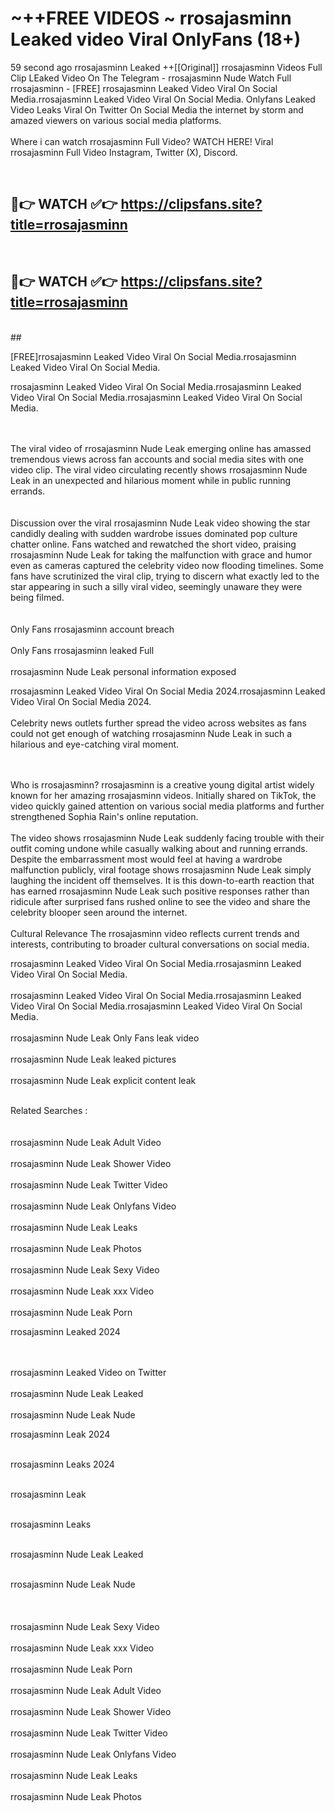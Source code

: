 # ~++FREE VIDEOS ~ rrosajasminn Leaked video Viral OnlyFans (18+)<br>


59 second ago rrosajasminn Leaked ++[[Original]] rrosajasminn Videos Full Clip LEaked Video On The Telegram  - rrosajasminn Nude  Watch Full rrosajasminn - [FREE] rrosajasminn Leaked Video Viral On Social Media.rrosajasminn Leaked Video Viral On Social Media.   Onlyfans Leaked Video Leaks Viral On Twitter On Social Media the internet by storm and amazed viewers on various social media platforms. <br><br>
Where i can watch rrosajasminn Full Video? WATCH HERE! Viral rrosajasminn Full Video Instagram, Twitter (X), Discord. <br>


 <br>

##  🔴👉 WATCH ✅👉  <a href="https://clipsfans.site?title=rrosajasminn&ref=git">https://clipsfans.site?title=rrosajasminn</a> <br>
  <br>

##  🔴👉 WATCH ✅👉  <a href="https://clipsfans.site?title=rrosajasminn&ref=git">https://clipsfans.site?title=rrosajasminn</a> <br>
  <br>
  ##



[FREE]rrosajasminn Leaked Video Viral On Social Media.rrosajasminn Leaked Video Viral On Social Media. <br>

rrosajasminn Leaked Video Viral On Social Media.rrosajasminn Leaked Video Viral On Social Media.rrosajasminn Leaked Video Viral On Social Media. <br>


  <br>

  <br>
The viral video of rrosajasminn Nude Leak emerging online has amassed tremendous views across fan accounts and social media sites with one video clip. The viral video circulating recently shows rrosajasminn Nude Leak in an unexpected and hilarious moment while in public running errands.<br>
<br>


<br>
Discussion over the viral rrosajasminn Nude Leak video showing the star candidly dealing with sudden wardrobe issues dominated pop culture chatter online. Fans watched and rewatched the short video, praising rrosajasminn Nude Leak for taking the malfunction with grace and humor even as cameras captured the celebrity video now flooding timelines. Some fans have scrutinized the viral clip, trying to discern what exactly led to the star appearing in such a silly viral video, seemingly unaware they were being filmed.<br>
<br>
<br> 
Only Fans rrosajasminn account breach<br>
<br>
Only Fans rrosajasminn leaked Full <br>
<br>
rrosajasminn Nude Leak personal information exposed<br>

rrosajasminn Leaked Video Viral On Social Media 2024.rrosajasminn Leaked Video Viral On Social Media 2024. <br>
<br>
Celebrity news outlets further spread the video across websites as fans could not get enough of watching rrosajasminn Nude Leak in such a hilarious and eye-catching viral moment.<br>
<br>

<br>
Who is rrosajasminn? rrosajasminn is a creative young digital artist widely known for her amazing rrosajasminn videos. Initially shared on TikTok, the video quickly gained attention on various social media platforms and further strengthened Sophia Rain's online reputation.<br>
<br>
The video shows rrosajasminn Nude Leak suddenly facing trouble with their outfit coming undone while casually walking about and running errands. Despite the embarrassment most would feel at having a wardrobe malfunction publicly, viral footage shows rrosajasminn Nude Leak simply laughing the incident off themselves. It is this down-to-earth reaction that has earned rrosajasminn Nude Leak such positive responses rather than ridicule after surprised fans rushed online to see the video and share the celebrity blooper seen around the internet.<br>
<br>
Cultural Relevance The rrosajasminn video reflects current trends and interests, contributing to broader cultural conversations on social media.<br>

rrosajasminn Leaked Video Viral On Social Media.rrosajasminn Leaked Video Viral On Social Media.<br>
<br>
rrosajasminn Leaked Video Viral On Social Media.rrosajasminn Leaked Video Viral On Social Media.rrosajasminn Leaked Video Viral On Social Media.<br>
<br>
rrosajasminn Nude Leak Only Fans leak video<br>
<br>
rrosajasminn Nude Leak leaked pictures<br>
<br>
rrosajasminn Nude Leak explicit content leak<br>


<br>
Related Searches :<br>
<br>

<br>
rrosajasminn Nude Leak Adult Video<br>
<br>
rrosajasminn Nude Leak Shower Video<br>
<br>
rrosajasminn Nude Leak Twitter Video<br>
<br>
rrosajasminn Nude Leak Onlyfans Video<br>
<br>
rrosajasminn Nude Leak Leaks<br>
<br>
rrosajasminn Nude Leak Photos<br>

<br>
rrosajasminn Nude Leak Sexy Video<br>
<br>
rrosajasminn Nude Leak xxx Video<br>
<br>
rrosajasminn Nude Leak Porn<br>

rrosajasminn  Leaked 2024 <br> <br>
<br>

rrosajasminn Leaked Video on Twitter <br>
<br>
rrosajasminn Nude Leak Leaked<br>
<br>
rrosajasminn Nude Leak Nude<br>


rrosajasminn  Leak 2024 <br> <br>



rrosajasminn  Leaks 2024 <br> <br>



 
rrosajasminn  Leak<br> <br>



rrosajasminn  Leaks<br> <br>


rrosajasminn Nude Leak Leaked<br> <br>

rrosajasminn Nude Leak Nude<br> <br>
<br> <br>
rrosajasminn Nude Leak Sexy Video
<br> <br>
rrosajasminn Nude Leak xxx Video
<br> <br>
rrosajasminn Nude Leak Porn
<br> <br>
rrosajasminn Nude Leak Adult Video
<br> <br>
rrosajasminn Nude Leak Shower Video
<br> <br>
rrosajasminn Nude Leak Twitter Video
<br> <br>
rrosajasminn Nude Leak Onlyfans Video
<br> <br>
rrosajasminn Nude Leak Leaks
<br> <br>
rrosajasminn Nude Leak Photos






</p>




 



</p>










